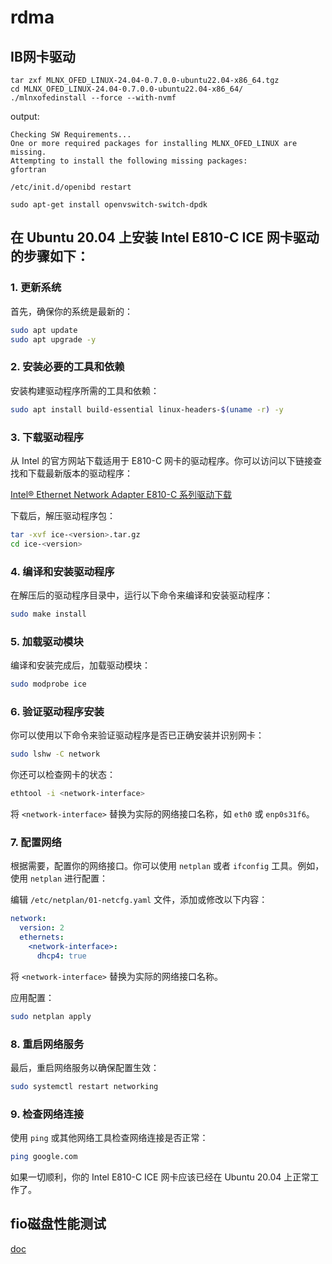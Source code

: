 # rdma

## IB网卡驱动

```shell
tar zxf MLNX_OFED_LINUX-24.04-0.7.0.0-ubuntu22.04-x86_64.tgz
cd MLNX_OFED_LINUX-24.04-0.7.0.0-ubuntu22.04-x86_64/
./mlnxofedinstall --force --with-nvmf
```



output:

```shell
Checking SW Requirements...
One or more required packages for installing MLNX_OFED_LINUX are missing.
Attempting to install the following missing packages:
gfortran
```



```shell
/etc/init.d/openibd restart
```





`````shell
sudo apt-get install openvswitch-switch-dpdk
`````



## 在 Ubuntu 20.04 上安装 Intel E810-C ICE 网卡驱动的步骤如下：

### 1. 更新系统
首先，确保你的系统是最新的：

```bash
sudo apt update
sudo apt upgrade -y
```

### 2. 安装必要的工具和依赖
安装构建驱动程序所需的工具和依赖：

```bash
sudo apt install build-essential linux-headers-$(uname -r) -y
```

### 3. 下载驱动程序
从 Intel 的官方网站下载适用于 E810-C 网卡的驱动程序。你可以访问以下链接查找和下载最新版本的驱动程序：

[Intel® Ethernet Network Adapter E810-C 系列驱动下载](https://www.intel.com/content/www/us/en/products/sku/192132/intel-ethernet-network-adapter-e810cqda2/downloads.html)

下载后，解压驱动程序包：

```bash
tar -xvf ice-<version>.tar.gz
cd ice-<version>
```

### 4. 编译和安装驱动程序
在解压后的驱动程序目录中，运行以下命令来编译和安装驱动程序：

```bash
sudo make install
```

### 5. 加载驱动模块
编译和安装完成后，加载驱动模块：

```bash
sudo modprobe ice
```

### 6. 验证驱动程序安装
你可以使用以下命令来验证驱动程序是否已正确安装并识别网卡：

```bash
sudo lshw -C network
```

你还可以检查网卡的状态：

```bash
ethtool -i <network-interface>
```

将 `<network-interface>` 替换为实际的网络接口名称，如 `eth0` 或 `enp0s31f6`。

### 7. 配置网络
根据需要，配置你的网络接口。你可以使用 `netplan` 或者 `ifconfig` 工具。例如，使用 `netplan` 进行配置：

编辑 `/etc/netplan/01-netcfg.yaml` 文件，添加或修改以下内容：

```yaml
network:
  version: 2
  ethernets:
    <network-interface>:
      dhcp4: true
```

将 `<network-interface>` 替换为实际的网络接口名称。

应用配置：

```bash
sudo netplan apply
```

### 8. 重启网络服务
最后，重启网络服务以确保配置生效：

```bash
sudo systemctl restart networking
```

### 9. 检查网络连接
使用 `ping` 或其他网络工具检查网络连接是否正常：

```bash
ping google.com
```

如果一切顺利，你的 Intel E810-C ICE 网卡应该已经在 Ubuntu 20.04 上正常工作了。



## fio磁盘性能测试

[doc](https://halysl.github.io/2020/05/12/fio测试磁盘性能)
